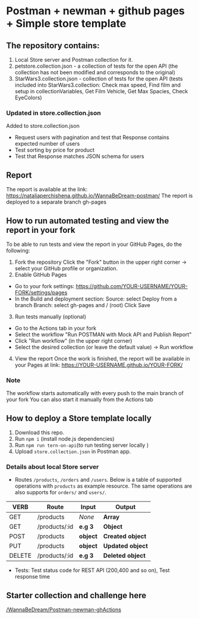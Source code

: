 # Postman + newman + github pages + Simple store template

## The repository contains:

1. Local Store server and Postman collection for it.
2. petstore.collection.json - а collection of tests for the open API (the collection has not been modified and corresponds to the original)
3. StarWars3.collection.json - collection of tests for the open API
(tests included into StarWars3.collection: Check max speed, Find film and setup in collectionVariables, Get Film Vehicle, Get Max Spacies, Check EyeColors)

### Updated in store.collection.json
Added to store.collection.json
- Request users with pagination and test that Response contains expected number of users
- Test sorting by price for product
- Test that Response matches JSON schema for users

## Report

The report is available at the link: https://nataliaperchishena.github.io/WannaBeDream-postman/
The report is deployed to a separate branch gh-pages

## How to run automated testing and view the report in your fork

To be able to run tests and view the report in your GitHub Pages, do the following:

1. Fork the repository
   Click the "Fork" button in the upper right corner → select your GitHub profile or organization.
2. Enable GitHub Pages

- Go to your fork settings: https://github.com/YOUR-USERNAME/YOUR-FORK/settings/pages
- In the Build and deployment section:
  Source: select Deploy from a branch
  Branch: select gh-pages and / (root)
  Click Save

3. Run tests manually (optional)

- Go to the Actions tab in your fork
- Select the workflow "Run POSTMAN with Mock API and Publish Report"
- Click "Run workflow" (in the upper right corner)
- Select the desired collection (or leave the default value) → Run workflow

4. View the report
   Once the work is finished, the report will be available in your Pages at link: https://YOUR-USERNAME.github.io/YOUR-FORK/

### Note
The workflow starts automatically with every push to the main branch of your fork
You can also start it manually from the Actions tab

## How to deploy a Store template locally

1. Download this repo.
2. Run `npm i` (install node.js dependencies)
3. Run `npm run tern-on-api`(to run testing server locally )
4. Upload `store.collection.json` in Postman app.

### Details about local Store server
   - Routes `/products`, `/orders` and `/users`. Below is a table of supported operations with `products` as example resource. The same operations are also supports for `orders/` and `users/`.

| VERB   | Route         | Input      | Output             |
| ------ | ------------- | ---------- | ------------------ |
| GET    | /products     | _None_     | **Array**          |
| GET    | /products/:id | **e.g 3**  | **Object**         |
| POST   | /products     | **object** | **Created object** |
| PUT    | /products     | **object** | **Updated object** |
| DELETE | /products/:id | **e.g 3**  | **Deleted object** |

- Tests: Test status code for REST API (200,400 and so on), Test response time


## Starter collection and challenge here

<a href="https://github.com/WannaBeDream/Postman-newman-ghActions"> /WannaBeDream/Postman-newman-ghActions</a>


